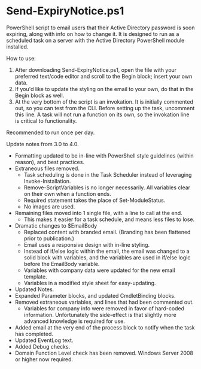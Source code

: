 # Send-ExpiryNotice.ps1
PowerShell script to email users that their Active Directory password is soon expiring, along with info on how to change it. It is designed to run as a scheduled task on a server with the Active Directory PowerShell module installed.

How to use:
1. After downloading Send-ExpiryNotice.ps1, open the file with your preferred text/code editor and scroll to the Begin block; insert your own data.
2. If you'd like to update the styling on the email to your own, do that in the Begin block as well.
3. At the very bottom of the script is an invokation. It is initially commented out, so you can test from the CLI. Before setting up the task, uncomment this line. A task will not run a function on its own, so the invokation line is critical to functionality.

Recommended to run once per day.

Update notes from 3.0 to 4.0.
+ Formatting updated to be in-line with PowerShell style guidelines (within reason), and best practices.
+ Extraneous files removed.
  + Task scheduling is done in the Task Scheduler instead of leveraging Invoke-Installation.
  + Remove-ScriptVariables is no longer necessarily. All variables clear on their own when a function ends.
  + Required statement takes the place of Set-ModuleStatus.
  + No images are used.
+ Remaining files moved into 1 single file, with a line to call at the end.
  + This makes it easier for a task schedule, and means less files to lose.
+ Dramatic changes to $EmailBody
  + Replaced content with branded email. (Branding has been flattened prior to publication.)
  + Email uses a responsive design with in-line styling.
  + Instead of if/else logic within the email, the email was changed to a solid block with variables, and the variables are used in if/else logic before the EmailBody variable.
  + Variables with company data were updated for the new email template.
  + Variables in a modified style sheet for easy-updating.
+ Updated Notes.
+ Expanded Parameter blocks, and updated CmdletBinding blocks.
+ Removed extraneous variables, and lines that had been commented out.
  + Variables for company info were removed in favor of hard-coded information. Unfortunately the side-effect is that slightly more advanced knowledge is required for use.
+ Added email at the very end of the process block to notify when the task has completed.
+ Updated EventLog text.
+ Added Debug checks.
+ Domain Function Level check has been removed. Windows Server 2008 or higher now required.
